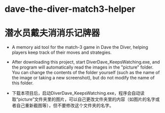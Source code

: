 # dave-the-diver-match3-helper
# 潜水员戴夫消消乐记牌器

- A memory aid tool for the match-3 game in Dave the Diver, helping players keep track of their moves and strategies.

- After downloading this project, start DiverDave_KeepsWatching.exe, and the program will automatically read the images in the "picture" folder. You can change the contents of the folder yourself (such as the name of the image or taking a new screenshot), but do not modify the name of this folder.
- 下载本项目后，启动DiverDave_KeepsWatching.exe，程序会自动读取“picture”文件夹里的图片，可以自己更改文件夹里的内容（如图片的名字或者自己重新截图等），但不要修改这个文件夹的名字。

